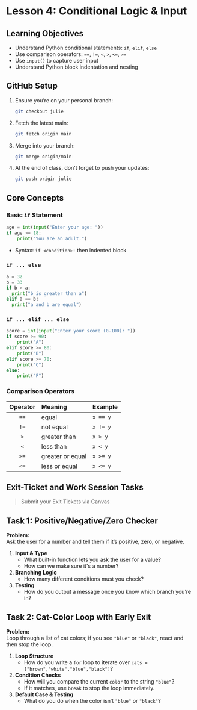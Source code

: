 # Lesson 4: Conditional Logic & Input

## Learning Objectives

- Understand Python conditional statements: `if`, `elif`, `else`  
- Use comparison operators: `==`, `!=`, `<`, `>`, `<=`, `>=` 
- Use `input()` to capture user input  
- Understand Python block indentation and nesting  

## GitHub Setup
1. Ensure you’re on your personal branch:
   ```bash
   git checkout julie
   ```
2. Fetch the latest main:
   ```bash
   git fetch origin main
   ```
3. Merge into your branch:
   ```bash
   git merge origin/main
   ```
4. At the end of class, don't forget to push your updates:
   ```bash
   git push origin julie
   ```

## Core Concepts 

### Basic `if` Statement
```python
age = int(input("Enter your age: "))
if age >= 18:
    print("You are an adult.")
```
- Syntax: `if <condition>:` then indented block

### `if ... else`
```python
a = 32
b = 33
if b > a:
  print("b is greater than a")
elif a == b:
  print("a and b are equal")
```

### `if ... elif ... else`
```python
score = int(input("Enter your score (0–100): "))
if score >= 90:
    print("A")
elif score >= 80:
    print("B")
elif score >= 70:
    print("C")
else:
    print("F")
```

### Comparison Operators 
| Operator | Meaning          | Example  |
| :------: | :--------------- | :------- |
|   `==`   | equal            | `x == y` |
|   `!=`   | not equal        | `x != y` |
|    `>`   | greater than     | `x > y`  |
|    `<`   | less than        | `x < y`  |
|   `>=`   | greater or equal | `x >= y` |
|   `<=`   | less or equal    | `x <= y` |


## Exit-Ticket and Work Session Tasks
>Submit your Exit Tickets via Canvas

## Task 1: Positive/Negative/Zero Checker

**Problem:**  
Ask the user for a number and tell them if it’s positive, zero, or negative.

1. **Input & Type**
    - What built-in function lets you ask the user for a value?
    - How can we make sure it's a number? 
2. **Branching Logic**  
    - How many different conditions must you check?
3. **Testing**  
    - How do you output a message once you know which branch you’re in?

## Task 2: Cat-Color Loop with Early Exit

**Problem:**  
Loop through a list of cat colors; if you see `"blue"` or `"black"`, react and then stop the loop.

1. **Loop Structure**    
   - How do you write a `for` loop to iterate over `cats = ["brown","white","blue","black"]`?
2. **Condition Checks**  
   - How will you compare the current `color` to the string `"blue"`?  
   - If it matches, use `break` to stop the loop immediately.
3. **Default Case & Testing**  
   - What do you do when the color isn’t `"blue"` or `"black"`?  
